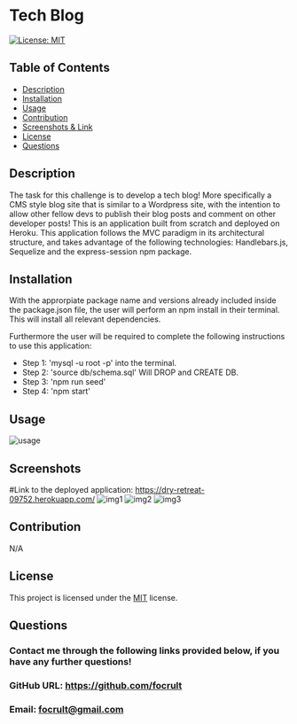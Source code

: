 # Tech Blog

  [![License: MIT](https://img.shields.io/badge/License-MIT-yellow.svg)](https://opensource.org/licenses/MIT)

  ## Table of Contents
  - [Description](#description)
  - [Installation](#installation)
  - [Usage](#usage)
  - [Contribution](#contribution)
  - [Screenshots & Link](#screenshots)
  - [License](#license)
  - [Questions](#questions)
  

  ## Description
  The task for this challenge is to develop a tech blog! More specifically a CMS style blog site that is similar to a Wordpress site, with the intention to allow other fellow devs to publish their blog posts and comment on other developer posts! This is an application built from scratch and deployed on Heroku. This application follows the MVC paradigm in its architectural structure, and takes advantage of the following technologies: Handlebars.js, Sequelize and the express-session npm package.

  ## Installation
  With the approrpiate package name and versions already included inside the package.json file, the user will perform an npm install in their terminal. This will install all relevant dependencies.
  
  Furthermore the user will be required to complete the following instructions to use this application:
  * Step 1: 'mysql -u root -p' into the terminal.
  * Step 2: 'source db/schema.sql' Will DROP and CREATE DB.
  * Step 3: 'npm run seed'
  * Step 4: 'npm start'

  ## Usage
![usage](https://user-images.githubusercontent.com/114898970/222900188-ea16e2da-95b9-4f7e-bd39-584dffbcff64.png)

  ## Screenshots
  #Link to the deployed application:
  https://dry-retreat-09752.herokuapp.com/
  ![img1](https://user-images.githubusercontent.com/114898970/222900209-2cc43a45-0f7f-4842-940f-0593f9625b2f.png)
  ![img2](https://user-images.githubusercontent.com/114898970/222900210-1c53f5af-a52b-4ec0-aa8a-4379fe94e57e.png)
  ![img3](https://user-images.githubusercontent.com/114898970/222900212-a7996201-9e87-4d3f-83dc-48c8b4ade5d1.png)



  ## Contribution
  N/A

 
  ## License
  This project is licensed under the [MIT](https://choosealicense.com/licenses/mit/) license.
  
  ## Questions
  ### Contact me through the following links provided below, if you have any further questions!
  ### GitHub URL: https://github.com/focrult
  ### Email: focrult@gmail.com
  



